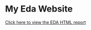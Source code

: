# My Eda Website

[Click here to view the EDA HTML report](https://github.com/Muditz193/myeda/blob/main/car_price_profile_report.html)
